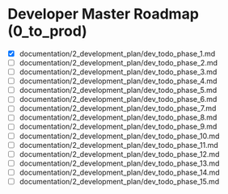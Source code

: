 # Developer Master Roadmap (0_to_prod)

- [x] documentation/2_development_plan/dev_todo_phase_1.md
- [ ] documentation/2_development_plan/dev_todo_phase_2.md
- [ ] documentation/2_development_plan/dev_todo_phase_3.md
- [ ] documentation/2_development_plan/dev_todo_phase_4.md
- [ ] documentation/2_development_plan/dev_todo_phase_5.md
- [ ] documentation/2_development_plan/dev_todo_phase_6.md
- [ ] documentation/2_development_plan/dev_todo_phase_7.md
- [ ] documentation/2_development_plan/dev_todo_phase_8.md
- [ ] documentation/2_development_plan/dev_todo_phase_9.md
- [ ] documentation/2_development_plan/dev_todo_phase_10.md
- [ ] documentation/2_development_plan/dev_todo_phase_11.md
- [ ] documentation/2_development_plan/dev_todo_phase_12.md
- [ ] documentation/2_development_plan/dev_todo_phase_13.md
- [ ] documentation/2_development_plan/dev_todo_phase_14.md
- [ ] documentation/2_development_plan/dev_todo_phase_15.md